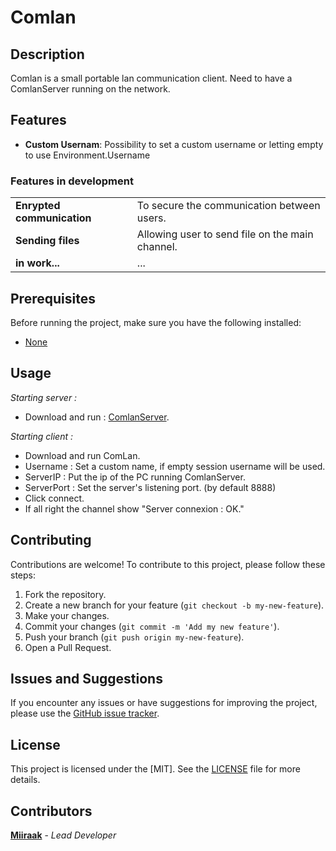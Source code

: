 # Comlan

## Description
Comlan is a small portable lan communication client.
Need to have a ComlanServer running on the network.

## Features
- **Custom Usernam**: Possibility to set a custom username or letting empty to use Environment.Username

### Features in development
|||
|---|---|
| **Enrypted communication** | To secure the communication between users. | 
| **Sending files** | Allowing user to send file on the main channel. |
| **in work...** | ...

## Prerequisites
Before running the project, make sure you have the following installed:

- [None]()

## Usage
*Starting server :*
- Download and run : [ComlanServer](https://github.com/Miiraak/ComlanServer).

*Starting client :*
- Download and run ComLan.
- Username : Set a custom name, if empty session username will be used.
- ServerIP : Put the ip of the PC running ComlanServer.
- ServerPort : Set the server's listening port. (by default 8888)
- Click connect.
- If all right the channel show "Server connexion : OK." 

## Contributing
Contributions are welcome! To contribute to this project, please follow these steps:

1. Fork the repository.
2. Create a new branch for your feature (`git checkout -b my-new-feature`).
3. Make your changes.
4. Commit your changes (`git commit -m 'Add my new feature'`).
5. Push your branch (`git push origin my-new-feature`).
6. Open a Pull Request.

## Issues and Suggestions
If you encounter any issues or have suggestions for improving the project, please use the [GitHub issue tracker](https://github.com/Miiraak/ComlanClient/issues).

## License
This project is licensed under the [MIT]. See the [LICENSE](./LICENSE) file for more details.

## Contributors
**[Miiraak](https://github.com/miiraak)** - *Lead Developer*
